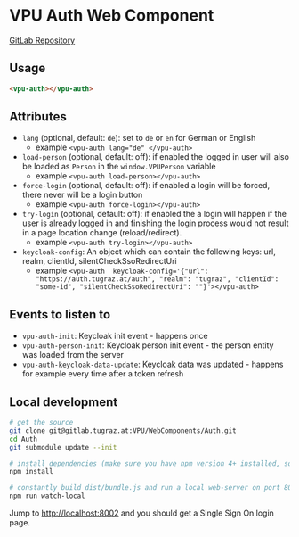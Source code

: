 # VPU Auth Web Component

[GitLab Repository](https://gitlab.tugraz.at/VPU/WebComponents/Auth)

## Usage

```html
<vpu-auth></vpu-auth>
```

## Attributes

- `lang` (optional, default: `de`): set to `de` or `en` for German or English
    - example `<vpu-auth lang="de" </vpu-auth>`
- `load-person` (optional, default: off): if enabled the logged in user will also be loaded as `Person`
   in the `window.VPUPerson` variable
    - example `<vpu-auth load-person></vpu-auth>`
- `force-login` (optional, default: off): if enabled a login will be forced, there never will be a login button
    - example `<vpu-auth force-login></vpu-auth>`
- `try-login` (optional, default: off): if enabled the a login will happen if the user is already logged in
  and finishing the login process would not result in a page location change (reload/redirect).
    - example `<vpu-auth try-login></vpu-auth>`
- `keycloak-config`: An object which can contain the following keys: url, realm, clientId, silentCheckSsoRedirectUri
    - example `<vpu-auth  keycloak-config='{"url": "https://auth.tugraz.at/auth", "realm": "tugraz", "clientId": "some-id", "silentCheckSsoRedirectUri": ""}'></vpu-auth>`

## Events to listen to

- `vpu-auth-init`: Keycloak init event - happens once
- `vpu-auth-person-init`: Keycloak person init event - the person entity was loaded from the server
- `vpu-auth-keycloak-data-update`: Keycloak data was updated - happens for example every time after a token refresh

## Local development

```bash
# get the source
git clone git@gitlab.tugraz.at:VPU/WebComponents/Auth.git
cd Auth
git submodule update --init

# install dependencies (make sure you have npm version 4+ installed, so symlinks to the git submodules are created automatically)
npm install

# constantly build dist/bundle.js and run a local web-server on port 8002 
npm run watch-local
```

Jump to <http://localhost:8002> and you should get a Single Sign On login page.

